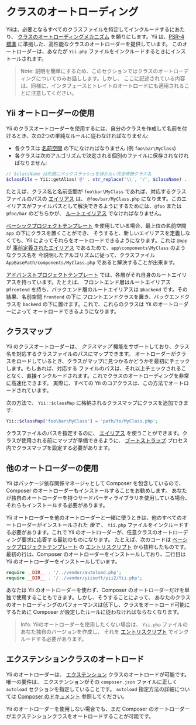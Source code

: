 クラスのオートローディング
=================

Yiiは、必要となるすべてのクラスファイルを特定してインクルードするにあたり、 [クラスのオートローディングメカニズム](http://www.php.net/manual/ja/language.oop5.autoload.php)
を頼りにします。Yii は、[PSR-4 標準](https://github.com/php-fig/fig-standards/blob/master/accepted/PSR-4-autoloader.md) に準拠した、高性能なクラスのオートローダーを提供しています。
このオートローダーは、あなたが `Yii.php` ファイルをインクルードするときにインストールされます。

> Note: 説明を簡単にするため、このセクションではクラスのオートローディングについてのみお話しします。しかし、
  ここに記述されている内容は、同様に、インタフェースとトレイトのオートロードにも適用されることに注意してください。


Yii オートローダーの使用 <span id="using-yii-autoloader"></span>
------------------------

Yii のクラスオートローダーを使用するには、自分のクラスを作成して名前を付けるとき、次の2つの単純なルールに従わなければなりません:

* 各クラスは [名前空間](http://php.net/manual/ja/language.namespaces.php) の下になければなりません (例 `foo\bar\MyClass`)
* 各クラスは次のアルゴリズムで決定される個別のファイルに保存されなければなりません:

```php
// $className は先頭にバックスラッシュを持たない完全修飾クラス名
$classFile = Yii::getAlias('@' . str_replace('\\', '/', $className) . '.php');
```
たとえば、クラス名と名前空間が `foo\bar\MyClass` であれば、対応するクラスファイルのパスの [エイリアス](concept-aliases.md) は、
`@foo/bar/MyClass.php` になります。このエイリアスがファイルパスとして解決できるようにするためには、`@foo` または `@foo/bar`
のどちらかが、 [ルートエイリアス](concept-aliases.md#defining-aliases) でなければなりません。

[ベーシックプロジェクトテンプレート](start-installation.md) を使用している場合、最上位の名前空間 `app` の下にクラスを置くことができ、
そうすると、新しいエイリアスを定義しなくても、Yii によってそれらをオートロードできるようになります。これは `@app`
が [事前定義されたエイリアス](concept-aliases.md#predefined-aliases) であるためで、`app\components\MyClass` のようなクラス名を
今説明したアルゴリズムに従って、クラスファイル `AppBasePath/components/MyClass.php` であると解決することが出来ます。

[アドバンストプロジェクトテンプレート](https://github.com/yiisoft/yii2-app-advanced/blob/master/docs/guide-ja/README.md) では、各層がそれ自身のルートエイリアスを持っています。たとえば、
フロントエンド層はルートエイリアス `@frontend` を持ち、バックエンド層のルートエイリアスは `@backend` です。その結果、名前空間 `frontend` の下に
フロントエンドクラスを置き、バックエンドクラスを `backend` の下に置けます。これで、これらのクラスは Yii のオートローダーによって
オートロードできるようになります。


クラスマップ <span id="class-map"></span>
---------

Yii のクラスオートローダーは、 *クラスマップ* 機能をサポートしており、クラス名を対応するクラスファイルのパスにマップできます。
オートローダーがクラスをロードしているとき、クラスがマップに見つかるかどうかを最初にチェックします。もしあれば、対応する
ファイルのパスは、それ以上チェックされることなく、直接インクルードされます。これでクラスのオートローディングを非常に高速化できます。
実際に、すべての Yii のコアクラスは、この方法でオートロードされています。

次の方法で、 `Yii::$classMap` に格納されるクラスマップにクラスを追加できます:

```php
Yii::$classMap['foo\bar\MyClass'] = 'path/to/MyClass.php';
```

クラスファイルのパスを指定するのに、 [エイリアス](concept-aliases.md) を使うことができます。クラスが使用される前にマップが準備できるように、
[ブートストラップ](runtime-bootstrapping.md) プロセス内でクラスマップを設定する必要があります。


他のオートローダーの使用 <span id="using-other-autoloaders"></span>
-----------------------

Yii はパッケージ依存関係マネージャとして Composer を包含しているので、Composer のオートローダーもインストールすることをお勧めします。
あなたが独自のオートローダーを持つサードパーティライブラリを使用している場合、それらもインストールする必要があります。

Yii オートローダーを他のオートローダーと一緒に使うときは、他のすべてのオートローダーがインストールされた *後で* 、 `Yii.php`
ファイルをインクルードする必要があります。これで Yii のオートローダーが、任意クラスのオートローディング要求に応答する最初のものになります。
たとえば、次のコードは [ベーシックプロジェクトテンプレート](start-installation.md) の [エントリスクリプト](structure-entry-scripts.md) から抜粋したものです。
最初の行は、Composer のオートローダーをインストールしており、二行目は Yii のオートローダーをインストールしています。

```php
require __DIR__ . '/../vendor/autoload.php';
require __DIR__ . '/../vendor/yiisoft/yii2/Yii.php';
```

あなたは Yii のオートローダーを使わず、Composer のオートローダーだけを単独で使用することもできます。しかし、そうすることによって、
あなたのクラスのオートローディングのパフォーマンスは低下し、クラスをオートロード可能にするために Composer が設定したルールに従わなければならなくなります。

> Info: Yiiのオートローダーを使用したくない場合は、 `Yii.php` ファイルのあなた独自のバージョンを作成し、
  それを [エントリスクリプト](structure-entry-scripts.md) でインクルードする必要があります。


エクステンションクラスのオートロード <span id="autoloading-extension-classes"></span>
-----------------------------

Yii のオートローダーは、 [エクステンション](structure-extensions.md) クラスのオートロードが可能です。唯一の要件は、
エクステンションがその `composer.json` ファイルに正しく `autoload` セクションを指定していることです。
`autoload` 指定方法の詳細については [Composer のドキュメント](https://getcomposer.org/doc/04-schema.md#autoload) 参照してください。

Yii のオートローダーを使用しない場合でも、まだ Composer のオートローダーがエクステンションクラスをオートロードすることが可能です。
